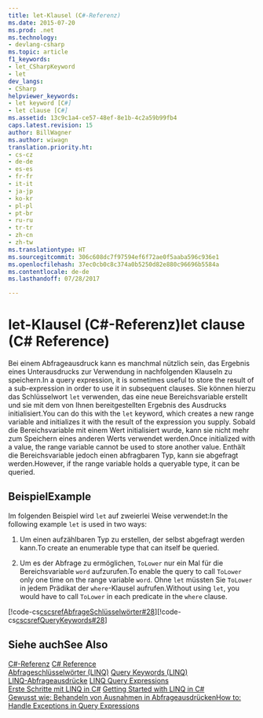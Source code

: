 ```yaml
---
title: let-Klausel (C#-Referenz)
ms.date: 2015-07-20
ms.prod: .net
ms.technology:
- devlang-csharp
ms.topic: article
f1_keywords:
- let_CSharpKeyword
- let
dev_langs:
- CSharp
helpviewer_keywords:
- let keyword [C#]
- let clause [C#]
ms.assetid: 13c9c1a4-ce57-48ef-8e1b-4c2a59b99fb4
caps.latest.revision: 15
author: BillWagner
ms.author: wiwagn
translation.priority.ht:
- cs-cz
- de-de
- es-es
- fr-fr
- it-it
- ja-jp
- ko-kr
- pl-pl
- pt-br
- ru-ru
- tr-tr
- zh-cn
- zh-tw
ms.translationtype: HT
ms.sourcegitcommit: 306c608dc7f97594ef6f72ae0f5aaba596c936e1
ms.openlocfilehash: 37ec0cb0c8c374a0b5250d82e880c96696b5584a
ms.contentlocale: de-de
ms.lasthandoff: 07/28/2017

---
```

# <a name="let-clause-c-reference"></a><span data-ttu-id="e3b5c-102">let-Klausel (C#-Referenz)</span><span class="sxs-lookup"><span data-stu-id="e3b5c-102">let clause (C# Reference)</span></span>
<span data-ttu-id="e3b5c-103">Bei einem Abfrageausdruck kann es manchmal nützlich sein, das Ergebnis eines Unterausdrucks zur Verwendung in nachfolgenden Klauseln zu speichern.</span><span class="sxs-lookup"><span data-stu-id="e3b5c-103">In a query expression, it is sometimes useful to store the result of a sub-expression in order to use it in subsequent clauses.</span></span> <span data-ttu-id="e3b5c-104">Sie können hierzu das Schlüsselwort `let` verwenden, das eine neue Bereichsvariable erstellt und sie mit dem von Ihnen bereitgestellten Ergebnis des Ausdrucks initialisiert.</span><span class="sxs-lookup"><span data-stu-id="e3b5c-104">You can do this with the `let` keyword, which creates a new range variable and initializes it with the result of the expression you supply.</span></span> <span data-ttu-id="e3b5c-105">Sobald die Bereichsvariable mit einem Wert initialisiert wurde, kann sie nicht mehr zum Speichern eines anderen Werts verwendet werden.</span><span class="sxs-lookup"><span data-stu-id="e3b5c-105">Once initialized with a value, the range variable cannot be used to store another value.</span></span> <span data-ttu-id="e3b5c-106">Enthält die Bereichsvariable jedoch einen abfragbaren Typ, kann sie abgefragt werden.</span><span class="sxs-lookup"><span data-stu-id="e3b5c-106">However, if the range variable holds a queryable type, it can be queried.</span></span>  
  
## <a name="example"></a><span data-ttu-id="e3b5c-107">Beispiel</span><span class="sxs-lookup"><span data-stu-id="e3b5c-107">Example</span></span>  
 <span data-ttu-id="e3b5c-108">Im folgenden Beispiel wird `let` auf zweierlei Weise verwendet:</span><span class="sxs-lookup"><span data-stu-id="e3b5c-108">In the following example `let` is used in two ways:</span></span>  
  
1.  <span data-ttu-id="e3b5c-109">Um einen aufzählbaren Typ zu erstellen, der selbst abgefragt werden kann.</span><span class="sxs-lookup"><span data-stu-id="e3b5c-109">To create an enumerable type that can itself be queried.</span></span>  
  
2.  <span data-ttu-id="e3b5c-110">Um es der Abfrage zu ermöglichen, `ToLower` nur ein Mal für die Bereichsvariable `word` aufzurufen.</span><span class="sxs-lookup"><span data-stu-id="e3b5c-110">To enable the query to call `ToLower` only one time on the range variable `word`.</span></span> <span data-ttu-id="e3b5c-111">Ohne `let` müssten Sie `ToLower` in jedem Prädikat der `where`-Klausel aufrufen.</span><span class="sxs-lookup"><span data-stu-id="e3b5c-111">Without using `let`, you would have to call `ToLower` in each predicate in the `where` clause.</span></span>  
  
 <span data-ttu-id="e3b5c-112">[!code-cs[cscsrefAbfrageSchlüsselwörter#28](../../../csharp/language-reference/keywords/codesnippet/CSharp/let-clause_1.cs)]</span><span class="sxs-lookup"><span data-stu-id="e3b5c-112">[!code-cs[cscsrefQueryKeywords#28](../../../csharp/language-reference/keywords/codesnippet/CSharp/let-clause_1.cs)]</span></span>  
  
## <a name="see-also"></a><span data-ttu-id="e3b5c-113">Siehe auch</span><span class="sxs-lookup"><span data-stu-id="e3b5c-113">See Also</span></span>  
 <span data-ttu-id="e3b5c-114">[C#-Referenz](../../../csharp/language-reference/index.md) </span><span class="sxs-lookup"><span data-stu-id="e3b5c-114">[C# Reference](../../../csharp/language-reference/index.md) </span></span>  
 <span data-ttu-id="e3b5c-115">[Abfrageschlüsselwörter (LINQ)](../../../csharp/language-reference/keywords/query-keywords.md) </span><span class="sxs-lookup"><span data-stu-id="e3b5c-115">[Query Keywords (LINQ)](../../../csharp/language-reference/keywords/query-keywords.md) </span></span>  
 <span data-ttu-id="e3b5c-116">[LINQ-Abfrageausdrücke](../../../csharp/programming-guide/linq-query-expressions/index.md) </span><span class="sxs-lookup"><span data-stu-id="e3b5c-116">[LINQ Query Expressions](../../../csharp/programming-guide/linq-query-expressions/index.md) </span></span>  
 <span data-ttu-id="e3b5c-117">[Erste Schritte mit LINQ in C#](../../../csharp/programming-guide/concepts/linq/getting-started-with-linq.md) </span><span class="sxs-lookup"><span data-stu-id="e3b5c-117">[Getting Started with LINQ in C#](../../../csharp/programming-guide/concepts/linq/getting-started-with-linq.md) </span></span>  
 [<span data-ttu-id="e3b5c-118">Gewusst wie: Behandeln von Ausnahmen in Abfrageausdrücken</span><span class="sxs-lookup"><span data-stu-id="e3b5c-118">How to: Handle Exceptions in Query Expressions</span></span>](../../../csharp/programming-guide/linq-query-expressions/how-to-handle-exceptions-in-query-expressions.md)


